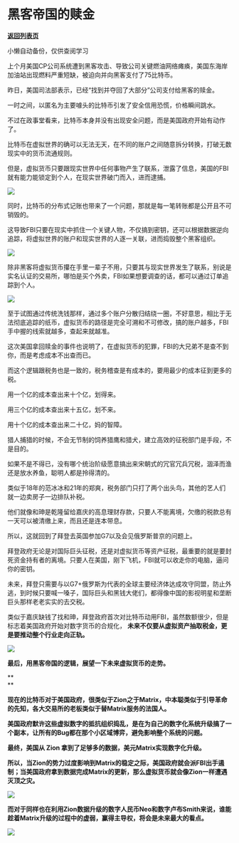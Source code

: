 # 黑客帝国的赎金

[**返回列表页**](/gzh/政事堂2019)

小懒自动备份，仅供查阅学习

上个月美国CP公司系统遭到黑客攻击、导致公司关键燃油网络瘫痪，美国东海岸加油站出现燃料严重短缺，被迫向并向黑客支付了75比特币。

  

昨日，美国司法部表示，已经“找到并夺回了大部分”公司支付给黑客的赎金。

  

一时之间，以匿名为主要噱头的比特币引发了安全信用恐慌，价格瞬间跳水。  

  

不过在政事堂看来，比特币本身并没有出现安全问题，而是美国政府开始有动作了。

  

比特币在虚拟世界的确可以无法无天，在不同的账户之间随意拆分转换，打破无数现实中的货币流通规则。

  

但是，虚拟货币只要跟现实世界中任何事物产生了联系，泄露了信息，美国的FBI就有能力能锁定到个人，在现实世界破门而入，进而逮捕。

  

![](https://mmbiz.qpic.cn/mmbiz_png/rxhS23yu8cPStprkb4ia94dkwAzG9O7iavsRFptiaVDERgEhQx4zeGw8BuWFX1kn25DhRgSF59UHITCvFgWlr9YoA/640?wx_fmt=png)

  

同时，比特币的分布式记账也带来了一个问题，那就是每一笔转账都是公开且不可销毁的。

  

这导致FBI只要在现实中抓住一个关键人物，不仅搞到密钥，还可以根据数据逆向追踪，将虚拟世界的账户和现实世界的人逐一关联，进而捣毁整个黑客组织。

  

![](https://mmbiz.qpic.cn/mmbiz_png/rxhS23yu8cPStprkb4ia94dkwAzG9O7iavsBBXjhCxWe3eNOBaA6veGDYRBpL6Z1Nk7EW3nGgF2xyhHp3uM3VOOQ/640?wx_fmt=png)

  

除非黑客将虚拟货币攥在手里一辈子不用，只要其与现实世界发生了联系，别说是实名认证的交易所，哪怕是买个外卖，FBI如果想要调查的话，都可以通过订单追踪到个人。

  

![](https://mmbiz.qpic.cn/mmbiz_png/rxhS23yu8cPStprkb4ia94dkwAzG9O7iavV7RX9ZXdia65fBQiaEEGotqjLE7ic7e5UPamBsCmMWNFrDVYTCoaSia3vw/640?wx_fmt=png)

  

至于试图通过传统洗钱那样，通过多个账户分散归结绕一圈，不好意思，相比于无法彻底追踪的纸币，虚拟货币的路径是完全可溯和不可修改，搞的账户越多，FBI手中握的线索就越多，查起来就越准。  

  

这次美国拿回赎金的事件也说明了，在虚拟货币的犯罪，FBI的大兄弟不是查不到你，而是考虑成本不出查而已。  

  

而这个逻辑跟税务也是一致的，税务稽查是有成本的，要用最少的成本征到更多的税。  

  

用一个亿的成本查出来十个亿，划得来。

用三个亿的成本查出来十五亿，划不来。

用十个亿的成本查出来二十亿，妈的智障。

  

猎人捕猎的时候，不会无节制的饲养猎鹰和猎犬，建立高效的征税部门是手段，不是目的。

  

如果不是不得已，没有哪个统治阶级愿意搞出来宋朝式的冗官冗兵冗税，涸泽而渔还是放水养鱼，聪明人都是拎得清的。

  

类似于18年的范冰冰和21年的郑爽，税务部门只打了两个出头鸟，其他的艺人们就一边卖房子一边排队补税。

  

他们就像和珅是乾隆留给嘉庆的高息理财存款，只要人不能离境，欠缴的税款总有一天可以被清缴上来，而且还是连本带息。

  

所以，这就回到了拜登去英国参加G7以及会见俄罗斯普京的问题上。  

  

拜登政府无论是对国际巨头征税，还是对虚拟货币等资产征税，最重要的就是要封死资金持有者的离境。只要人在美国，刚下飞机，FBI就可以收走你的电脑，逼问你的密钥。  

  

未来，拜登只需要与以G7+俄罗斯为代表的全球主要经济体达成攻守同盟，防止外逃，到时候只要喊一嗓子，国际巨头和黑钱大佬们，都得像中国的影视明星和垄断巨头那样老老实实的去交税。

  

类似于嘉庆缺钱了找和珅，拜登政府首次对比特币动用FBI，虽然数额很少，但是标志着美国政府开始对数字货币的合规化，
**未来不仅要从虚拟资产抽取税金，更是要推动整个行业走向正轨。**

  

![](https://mmbiz.qpic.cn/mmbiz_png/rxhS23yu8cPStprkb4ia94dkwAzG9O7iavj2cZxJAaA8ZiaBpLPUTOV2rPmB6Y1dmdpY9MzcB4FYfeZu4s9gfC3dw/640?wx_fmt=png)

  

 **最后，用黑客帝国的逻辑，展望一下未来虚拟货币的走势。**

 **  
**

 **现在的比特币对于美国政府，很类似于Zion之于Matrix，中本聪类似于引导革命的先知，各大交易所的老板类似于替Matrix服务的法国人。**

  

 **美国政府默许这些虚拟数字的抵抗组织捣乱，是在为自己的数字化系统升级搞了一个副本，让所有的Bug都在那个小区域博弈，避免影响整个系统的问题。**

  

 **最终，美国从 **Zion** 拿到了足够多的数据，美元Matrix实现数字化升级。**

  

**所以，当Zion的势力过度影响到Matrix的稳定之际，美国政府就会派FBI出手遏制；当美国政府拿到数据完成Matrix的更新，那么虚拟货币就会像Zion一样遭遇灭顶之灾。**

  

![](https://mmbiz.qpic.cn/mmbiz_png/rxhS23yu8cPStprkb4ia94dkwAzG9O7iavhht2DYeBINQYnwmSib4Tc6sicrbhSnzN3xqtlMJblTFheLzVvOpKKmgA/640?wx_fmt=png)

  

**而对于同样也在利用Zion数据升级的数字人民币Neo和数字卢布Smith来说，谁能趁着Matrix升级的过程中的虚弱，赢得主导权，将会是未来最大的看点。**

  

![](https://mmbiz.qpic.cn/mmbiz_png/rxhS23yu8cPStprkb4ia94dkwAzG9O7iavCwLH8HAOEOwgu5DUHnJhRuAKIMBP5hZlTVv7saQ6J4fcaDh9otSk7A/640?wx_fmt=png)

